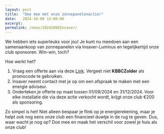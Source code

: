 ```yaml
---
layout: post
title:  "Doe mee met onze zonnepanelenactie!"
date:   2024-10-08 12:00:00
excerpt: 
permalink: /news/20241008Insaver/
---
```

 
We hebben iets superleuks voor jou! Je kunt nu meedoen aan een samenaankoop van zonnepanelen via Insaver-Luminus en tegelijkertijd onze club sponsoren. Win-win, toch?
 
Hoe werkt het?
1.	Vraag een offerte aan via deze [Link](https://insaver.be/particulier/offerte/). Vergeet niet **KBBCZolder** als promocode te gebruiken.
2.	Insaver neemt contact met je op om een afspraak te maken met een energie adviseur.
3.	Onderteken je offerte op maat tussen 01/09/2024 en 31/12/2024. Voor elke installatie die via deze actie verkocht wordt, krijgt onze club €200 als sponsoring.
 
Zo simpel is het! Niet alleen bespaar je flink op je energierekening, maar je helpt ook nog eens onze club een financieel duwtje in de rug te geven.
Dus, waar wacht je nog op? Doe mee en maak het verschil voor zowel je huis als onze club!
